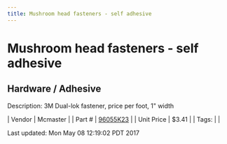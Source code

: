 ```yaml
---
title: Mushroom head fasteners - self adhesive
---
```


# Mushroom head fasteners - self adhesive
## Hardware / Adhesive
Description: 	3M Dual-lok fastener, price per foot, 1" width 

| Vendor | Mcmaster | 
| Part # | [96055K23](https://www.mcmaster.com/#96055K23) | 
| Unit Price | $3.41 | 
| Tags: |  | 

Last updated: Mon May 08 12:19:02 PDT 2017